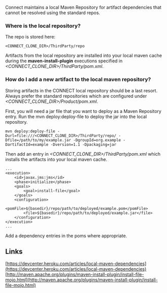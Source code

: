 Connect maintains a local Maven Repository for artifact dependencies that cannot be resolved using the standard repos. 

### Where is the local repository?
The repo is stored here:

    <CONNECT_CLONE_DIR>/ThirdParty/repo
    
Artifacts from the local repository are installed into your local maven cache during the __maven-install-plugin__ executions specified in _&lt;CONNECT_CLONE_DIR&gt;/ThirdParty/pom.xml_.   

### How do I add a new artifact to the local maven repository?

Storing artifacts in the CONNECT local repository should be a last resort. Always prefer the standard repositories which are configured under _&lt;CONNECT_CLONE_DIR&gt;/Product/pom.xml_.

First, you will need a jar file that you want to deploy as a Maven Repository entry. Run the mvn deploy:deploy-file to deploy the jar into the local repository. 

    mvn deploy:deploy-file -Durl=file:///<CONNECT_CLONE_DIR>/ThirdParty/repo/ -Dfile=/path/to/my/example.jar -DgroupId=org.example -DartifactId=example -Dversion=1.1 -Dpackaging=jar

Then add an entry in _&lt;CONNECT_CLONE_DIR&gt;/ThirdParty/pom.xml_ which installs the artifacts into your local maven cache. 

    ...
    <execution>
        <id>javax.jms:jms</id>
        <phase>initialize</phase>
        <goals>
            <goal>install-file</goal>
        </goals>
        <configuration>
            <pomFile>${basedir}/repo/path/to/deployed/example.pom</pomFile>
            <file>${basedir}/repo/path/to/deployed/example.jar</file>
        </configuration>
    </execution>
    ...

Add a dependency entries in the poms where appropriate.


## Links

[https://devcenter.heroku.com/articles/local-maven-dependencies](https://devcenter.heroku.com/articles/local-maven-dependencies)  
[http://maven.apache.org/plugins/maven-install-plugin/install-file-mojo.html](http://maven.apache.org/plugins/maven-install-plugin/install-file-mojo.html)
